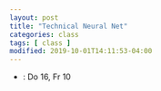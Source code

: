 ```yaml
---
layout: post
title: "Technical Neural Net"
categories: class
tags: [ class ]
modified: 2019-10-01T14:11:53-04:00
---
```


* []() : Do 16, Fr 10
